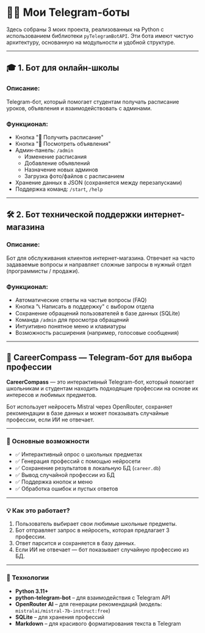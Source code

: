 # 🧑‍💻 Мои Telegram-боты

Здесь собраны 3 моих проекта, реализованных на Python с использованием библиотеки `pyTelegramBotAPI`. Эти бота имеют чистую архитектуру, основанную на модульности и удобной структуре.

---

## 🎓 1. Бот для онлайн-школы

### Описание:
Telegram-бот, который помогает студентам получать расписание уроков, объявления и взаимодействовать с админами.

### Функционал:
- Кнопка "📅 Получить расписание"
- Кнопка "📢 Посмотреть объявления"
- Админ-панель: `/admin`
  - Изменение расписания
  - Добавление объявлений
  - Назначение новых админов
  - Загрузка фото/файлов с расписанием
- Хранение данных в JSON (сохраняется между перезапусками)
- Поддержка команд: `/start`, `/help`

---

## 🛠 2. Бот технической поддержки интернет-магазина

### Описание:
Бот для обслуживания клиентов интернет-магазина. Отвечает на часто задаваемые вопросы и направляет сложные запросы в нужный отдел (программисты / продажи).

### Функционал:
- Автоматические ответы на частые вопросы (FAQ)
- Кнопка "📞 Написать в поддержку" с выбором отдела
- Сохранение обращений пользователей в базе данных (SQLite)
- Команда `/admin` для просмотра обращений
- Интуитивно понятное меню и клавиатуры
- Возможность расширения (например, голосовые сообщения)

---

## 🚀 CareerCompass — Telegram-бот для выбора профессии

**CareerCompass** — это интерактивный Telegram-бот, который помогает школьникам и студентам находить подходящие профессии на основе их интересов и любимых предметов.

Бот использует нейросеть Mistral через OpenRouter, сохраняет рекомендации в базе данных и может показывать случайные профессии, если ИИ не отвечает.

---

### 📌 Основные возможности

- ✅ Интерактивный опрос о школьных предметах  
- ✅ Генерация профессий с помощью нейросети  
- ✅ Сохранение результатов в локальную БД (`career.db`)  
- ✅ Вывод случайной профессии из БД  
- ✅ Поддержка кнопок и меню  
- ✅ Обработка ошибок и пустых ответов  

---

### 💡 Как это работает?

1. Пользователь выбирает свои любимые школьные предметы.
2. Бот отправляет запрос в нейросеть, которая предлагает 3 профессии.
3. Ответ парсится и сохраняется в базу данных.
4. Если ИИ не отвечает — бот показывает случайную профессию из БД.

---

### 🧠 Технологии

- **Python 3.11+**
- **python-telegram-bot** – для взаимодействия с Telegram API
- **OpenRouter AI** – для генерации рекомендаций (модель: `mistralai/mistral-7b-instruct:free`)
- **SQLite** – для хранения профессий
- **Markdown** – для красивого форматирования текста в Telegram


